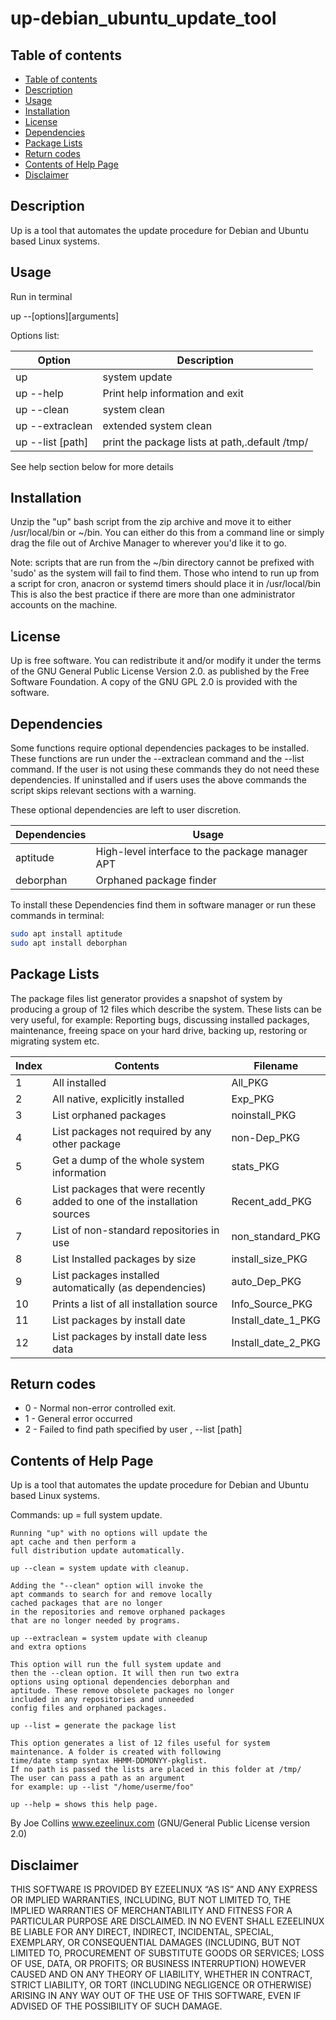 # up-debian_ubuntu_update_tool

Table of contents
---------------------------

  * [Table of contents](#table-of-contents)
  * [Description](#description)
  * [Usage](#usage)
  * [Installation](#installation)
  * [License](#license)
  * [Dependencies](#dependencies)
  * [Package Lists](#package-lists)
  * [Return codes](#return-codes)
  * [Contents of Help Page](#contents-of-help-page)
  * [Disclaimer](#disclaimer)
 

Description
------------------

 Up is a tool that automates the update procedure for Debian and Ubuntu based
 Linux systems.
 
Usage
-----------------

Run in terminal
 
up --[options][arguments]

Options list:

| Option          | Description     |
| --------------- | --------------- |
| up              | system update |
| up --help | Print help information and exit |
| up --clean | system clean |
| up --extraclean  | extended system clean |
| up --list [path] | print the package lists at path,.default /tmp/ |

See help section below for more details

Installation
----------------------

 Unzip the "up" bash script from the zip archive and move it to either
 /usr/local/bin or ~/bin. You can either do this from a command line or 
 simply drag the file out of Archive Manager to wherever you'd like it to go.

 Note: scripts that are run from the ~/bin directory cannot be prefixed with
 'sudo' as the system will fail to find them. Those who intend to run up from
 a script for cron, anacron or systemd timers should place it in /usr/local/bin
 This is also the best practice if there are more than one administrator
 accounts on the machine.

License
-----------------

 Up is free software. You can redistribute it and/or modify it under the
 terms of the GNU General Public License Version 2.0. as published by
 the Free Software Foundation. A copy of the GNU GPL 2.0 is provided with the
 software.

Dependencies
-------------------------

Some functions require optional dependencies packages to be installed.
These functions are run under the --extraclean command and the --list
command. If the user is not using these commands they do not need these
dependencies. If uninstalled and if users uses the above commands the
script skips relevant sections with a warning.

These optional dependencies are left to user discretion.

| Dependencies | Usage |
| ------ | ------ |
| aptitude | High-level interface to the package manager APT |
| deborphan | Orphaned package finder |

To install these Dependencies  find them in software manager or 
run these commands in terminal:

```sh
sudo apt install aptitude
sudo apt install deborphan
```

Package Lists
--------------- 

The package files list generator provides a snapshot of system 
by producing a group of 12 files
which describe the system.
These lists can be very useful, for example:
Reporting bugs, discussing installed packages, maintenance, freeing 
space on your hard drive, backing up, restoring or migrating system etc.

| Index | Contents | Filename |
| -------- | -------- | ----- |
| 1 | All installed | All_PKG |
| 2 | All native, explicitly installed | Exp_PKG |
| 3 | List orphaned packages  | noinstall_PKG |
| 4 | List packages not required by any other package | non-Dep_PKG |
| 5 | Get a dump of the whole system information | stats_PKG |
| 6 | List packages that were recently added to one of the installation sources | Recent_add_PKG |
| 7 | List of non-standard repositories in use | non_standard_PKG |
| 8 | List Installed packages by size | install_size_PKG |
| 9 | List packages installed automatically (as dependencies) | auto_Dep_PKG |
| 10 | Prints a list of all installation source |  Info_Source_PKG|
| 11 | List packages by install date  | Install_date_1_PKG |
| 12 | List packages by install date less data | Install_date_2_PKG |


Return codes
---------------------

* 0 - Normal non-error controlled exit.
* 1 - General error occurred
* 2 - Failed to find path specified by user , --list [path]  


Contents of Help Page
----------------------

 Up is a tool that automates the update procedure 
 for Debian and Ubuntu based Linux systems.

 Commands:
	up = full system update.

	Running "up" with no options will update the 
	apt cache and then perform a
	full distribution update automatically.

	up --clean = system update with cleanup.

	Adding the "--clean" option will invoke the 
	apt commands to search for and remove locally 
	cached packages that are no longer 
	in the repositories and remove orphaned packages 
	that are no longer needed by programs.

	up --extraclean = system update with cleanup 
	and extra options
	
	This option will run the full system update and 
	then the --clean option. It will then run two extra 
	options using optional dependencies deborphan and 
	aptitude. These remove obsolete packages no longer
	included in any repositories and unneeded 
	config files and orphaned packages. 
	
	up --list = generate the package list
	
	This option generates a list of 12 files useful for system 
	maintenance. A folder is created with following 
	time/date stamp syntax HHMM-DDMONYY-pkglist.
	If no path is passed the lists are placed in this folder at /tmp/
	The user can pass a path as an argument 
	for example: up --list "/home/userme/foo" 
	
	up --help = shows this help page.

 By Joe Collins www.ezeelinux.com 
 (GNU/General Public License version 2.0)



Disclaimer
-----------------------------
 
 THIS SOFTWARE IS PROVIDED BY EZEELINUX “AS IS” AND ANY EXPRESS OR IMPLIED
 WARRANTIES, INCLUDING, BUT NOT LIMITED TO, THE IMPLIED WARRANTIES OF
 MERCHANTABILITY AND FITNESS FOR A PARTICULAR PURPOSE ARE DISCLAIMED. IN NO
 EVENT SHALL EZEELINUX BE LIABLE FOR ANY DIRECT, INDIRECT, INCIDENTAL, SPECIAL,
 EXEMPLARY, OR CONSEQUENTIAL DAMAGES (INCLUDING, BUT NOT LIMITED TO,
 PROCUREMENT OF SUBSTITUTE GOODS OR SERVICES; LOSS OF USE, DATA, OR PROFITS; OR
 BUSINESS INTERRUPTION) HOWEVER CAUSED AND ON ANY THEORY OF LIABILITY, WHETHER
 IN CONTRACT, STRICT LIABILITY, OR TORT (INCLUDING NEGLIGENCE OR OTHERWISE)
 ARISING IN ANY WAY OUT OF THE USE OF THIS SOFTWARE, EVEN IF ADVISED OF THE
 POSSIBILITY OF SUCH DAMAGE.

